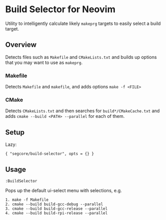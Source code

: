 # Build Selector for Neovim

Utility to intelligently calculate likely `makeprg` targets to easily
select a build target.

## Overview

Detects files such as `Makefile` and `CMakeLists.txt` and builds up options
that you may want to use as `makeprg`.

### Makefile

Detects `Makefile` and `makefile`, and adds options `make -f <FILE>`

### CMake

Detects `CMakeLists.txt` and then searches for `build*/CMakeCache.txt` and adds
`cmake --build <PATH> --parallel` for each of them.

## Setup

Lazy:

```
{ "segcore/build-selector", opts = {} }
```

## Usage

```
:BuildSelector
```

Pops up the default ui-select menu with selections, e.g.

```
1. make -f Makefile
2. cmake --build build-gcc-debug --parallel
3. cmake --build build-gcc-release --parallel
4. cmake --build build-rpi-release --parallel
```
